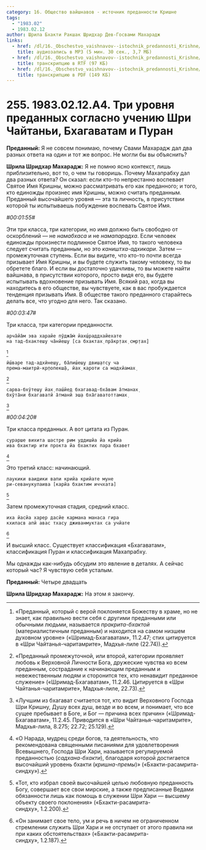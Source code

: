 ```yaml
---
category: 16. Общество вайшнавов - источник преданности Кришне
tags:
  - "1983.02"
  - 1983.02.12
author: Шрила Бхакти Ракшак Шридхар Дев-Госвами Махарадж
links:
  - href: /dl/16._Obschestvo_vaishnavov--istochnik_predannosti_Krishne/255_1983.02.12.A4_SridharMj_Tri_urovnja_predannyh_soglasno_ucheniju_Shri_Chajtani_Bhagavatam_i_Puran.mp3
    title: аудиозапись в MP3 (5 мин. 30 сек., 3,7 МБ)
  - href: /dl/16._Obschestvo_vaishnavov--istochnik_predannosti_Krishne/255_1983.02.12.A4_SridharMj_Tri_urovnja_predannyh_soglasno_ucheniju_Shri_Chajtani_Bhagavatam_i_Puran.rtf
    title: транскрипцию в RTF (97 КБ)
  - href: /dl/16._Obschestvo_vaishnavov--istochnik_predannosti_Krishne/255_1983.02.12.A4_SridharMj_Tri_urovnja_predannyh_soglasno_ucheniju_Shri_Chajtani_Bhagavatam_i_Puran.pdf
    title: транскрипцию в PDF (149 КБ)
---
```


# 255. 1983.02.12.A4. Три уровня преданных согласно учению Шри Чайтаньи, Бхагаватам и Пуран

**Преданный:** Я не совсем понимаю, почему Свами Махарадж дал два разных ответа на один и тот же вопрос. Не могли бы вы объяснить?

**Шрила Шридхар Махарадж:** Я не помню ясно контекст, лишь приблизительно, вот то, о чем ты говоришь. Почему Махапрабху дал два разных ответа? Он сказал: если кто-то непрестанно воспевает Святое Имя Кришны, можно рассматривать его как преданного; и того, кто единожды произнес имя Кришны, можно считать преданным. Преданный высочайшего уровня — эта та личность, в присутствии которой ты испытываешь побуждение воспевать Святое Имя.

*#00:01:55#*

Эти три класса, три категории, но имя должно быть свободно от оскорблений — не *намабхаса* и не *намапарадха*. Если человек единожды произнести подлинное Святое Имя, то такого человека следует считать преданным, но это *каништха-адхикари*. Затем — промежуточная ступень. Если вы видите, что кто-то почти всегда призывает Имя Кришны, и вы будете служить такому человеку, то вы обретете благо. И если вы достаточно удачливы, то вы можете найти вайшнава, в присутствии которого, просто видя его, вы будете испытывать вдохновение призывать Имя. Всякий раз, когда вы находитесь в его обществе, вы чувствуете, как в вас пробуждается тенденция призывать Имя. В обществе такого преданного старайтесь делать все, что угодно для него. Так сказано.

*#00:03:47#*

Три класса, три категории преданности.

    арча̄йа̄м эва харайе пӯджа̄м̇ йах̣ш́раддхайехате
    на тад-бхактеш̣у ча̄нйеш̣у [са бхактах̣ пра̄кр̣тах̣ смр̣тах̣]
[^_ftn1]

    ӣш́варе тад-адхӣнеш̣у, ба̄лиш́еш̣у двиш̣атсу ча
    према-маитрӣ-кр̣попекш̣а̄, йах̣ кароти са мадхйамах̣
[^_ftn2]

    сарва-бхӯтеш̣у йах̣ паш́йед бхагавад-бха̄вам а̄тманах̣
    бхӯта̄ни бхагаватй а̄тманй эш̣а бха̄гаватоттамах̣
[^_ftn3]

*#00:04:20#*

Три класса преданных. А вот цитата из Пуран.

    сурарше вихита шастре рим уддишйа йа крийа
    ива бхактир ити прокта йа бхактих пара бхавет
[^_ftn4]

Это третий класс: начинающий.

    лаукики ваидики вапи крийа крийате муне
    ри-севанукулаива [карйа бхактим иччхата]
[^_ftn5]

Затем промежуточная стадия, средний класс.

    иха йасйа харер дасйе кармана манаса гира
    кхиласв апй авас тхасу дживанмуктах са учйате
[^_ftn6]

И высший класс. Существует классификация «Бхагаватам», классификация Пуран и классификация Махапрабху.

Мы однажды как-нибудь обсудим это явление в деталях. А сейчас который час? Я чувствую себя усталым.

**Преданный:** Четыре двадцать

**Шрила Шридхар Махарадж:** На этом я закончу.



[^_ftn1]: «Преданный, который с верой поклоняется Божеству в храме, но не знает, как правильно вести себя с другими преданными или обычными людьми, называется *пракрита-бхактой* (материалистичным преданным) и находится на самом низшем духовном уровне» («Шримад-Бхагаватам», 11.2.47; стих цитируется в «Шри Чайтанья-чаритамрите», Мадхья-лиле (22.74)).

[^_ftn2]: «Преданный промежуточной, или второй, категории проявляет любовь к Верховной Личности Бога, дружеские чувства ко всем преданным, сострадание к начинающим преданным и невежественным людям и сторонится тех, кто ненавидит преданное служение» («Шримад-Бхагаватам», 11.2.46. Цитируется в «Шри Чайтанья-чаритамрите», Мадхья-лиле, 22.73).

[^_ftn3]: «Лучшим из бхагават считается тот, кто видит Верховного Господа Шри Кришну, Душу всех душ, везде и во всем, и понимает, что все сущее пребывает в Боге, и Бог — причина всех причин» («Шримад-Бхагаватам», 11.2.45. Приводится в «Шри Чайтанья-чаритамрите», Мадхья-лила, 8.275; 22.72; 25.129).

[^_ftn4]: «О Нарада, мудрец среди богов, та деятельность, что рекомендована священными писаниями для удовлетворения Всевышнего, Господа Шри Хари, называется регулируемой преданностью (*садхана-бхакти*), благодаря которой достигается высочайший уровень бхакти (*кришна-премы*)» («Бхакти-расамрита-синдху»).

[^_ftn5]: «Тот, кто избрал своей высочайшей целью любовную преданность Богу, совершает все свои мирские, а также предписанные Ведами обязанности лишь как помощь в служении Шри Хари — высшему объекту своего поклонения» («Бхакти-расамрита-синдху», 1.2.200).

[^_ftn6]: «Он занимает свое тело, ум и речь в ничем не ограниченном стремлении служить Шри Хари и не отступает от этого правила ни при каких обстоятельствах» («Бхакти-расамрита-синдху», 1.2.187).

